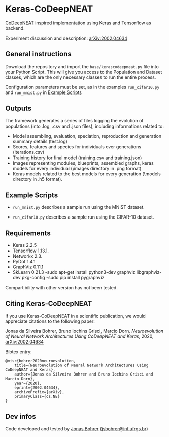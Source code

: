 # Keras-CoDeepNEAT
[CoDeepNEAT](https://arxiv.org/abs/1703.00548) inspired implementation using Keras and Tensorflow as backend.

Experiment discussion and description: [arXiv:2002.04634](https://arxiv.org/abs/2002.04634)

## General instructions

Download the repository and import the ``base/kerascodeepneat.py`` file into your Python Script.
This will give you access to the Population and Dataset classes, which are the only necessary classes to run the entire process.

Configuration parameters must be set, as in the examples ``run_cifar10.py`` and ``run_mnist.py`` in [Example Scripts](https://github.com/sbcblab/Keras-CoDeepNEAT/tree/master/example_scripts)

## Outputs

The framework generates a series of files logging the evolution of populations (into .log, .csv and .json files), including informations related to:
- Model assembling, evaluation, speciation, reproduction and generation summary details (test.log)
- Scores, features and species for individuals over generations (iterations.csv)
- Training history for final model (training.csv and training.json)
- Images representing modules, blueprints, assembled graphs, keras models for every individual (\images directory in .png format)
- Keras models related to the best models for every generation (\models directory in .h5 format).

## Example Scripts

- ``run_mnist.py`` describes a sample run using the MNIST dataset.


- ``run_cifar10.py`` describes a sample run using the CIFAR-10 dataset.

## Requirements
- Keras 2.2.5
- Tensorflow 1.13.1.
- Networkx 2.3.
- PyDot 1.4.1
- GraphViz 0.11.1
- SkLearn 0.21.3
-sudo apt-get install python3-dev graphviz libgraphviz-dev pkg-config
-sudo pip install pygraphviz


Compartibility with other version has not been tested.

## Citing Keras-CoDeepNEAT

If you use Keras-CoDeepNEAT in a scientific publication, we would appreciate citations to the following paper:

Jonas da Silveira Bohrer, Bruno Iochins Grisci, Marcio Dorn. _Neuroevolution of Neural Network Architectures Using CoDeepNEAT and Keras_, 2020, [arXiv:2002.04634](https://arxiv.org/abs/2002.04634)

Bibtex entry:
```
@misc{bohrer2020neuroevolution,
    title={Neuroevolution of Neural Network Architectures Using CoDeepNEAT and Keras},
    author={Jonas da Silveira Bohrer and Bruno Iochins Grisci and Marcio Dorn},
    year={2020},
    eprint={2002.04634},
    archivePrefix={arXiv},
    primaryClass={cs.NE}
}
```

## Dev infos
Code developed and tested by [Jonas Bohrer](https://github.com/jonasbohrer) (jsbohrer@inf.ufrgs.br)
